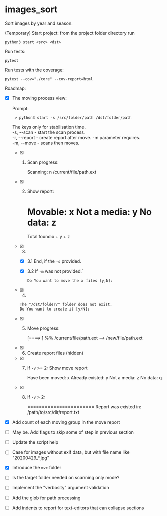 
# images_sort
Sort images by year and season.

(Temporary) Start project:
from the project folder directory run

`
    python3 start <src> <dst>
`

Run tests:

`
    pytest
`

Run tests with the coverage:

`
    pytest --cov="./core" --cov-report=html
`

Roadmap:

   - [X] The moving process view:


        Prompt:

          > python3 start -s /src/folder/path /dst/folder/path

        The keys only for stabilisation time. <br/>
        -s, --scan      - start the scan process. <br/>
        -r, --report    - create report after move. -m parameter requires. <br/>
        -m, --move      - scans then moves. <br/>

 
        - [X] 1. Scan progress:

              Scanning:
              n /current/file/path.ext

        - [X] 2. Show report:

              Movable:            x
              Not a media:        y
              No data:            z
              =====================
              Total found:x + y + z

        - [X] 3. 

            - [X] 3.1 End, if the `-s` provided.
            - [X] 3.2 If `-m` was not provided.`

                  Do You want to move the x files [y,N]: 

        - [X] 4.
            
              The "/dst/folder/" folder does not exist.
              Do You want to create it [y/N]:
        
        - [X] 5. Move progress:

              [====>                    ] %%
              /current/file/path.ext --> /new/file/path.ext
        - [X] 6. Create report files (hidden)
        - [X] 7. If `-v` >= 2: Show move report

              Have been moved:      x
              Already existed:      y
              Not a media:          z
              No data:              q

        - [X] 8. If `-v` > 2:

              =======================
              Report was existed in: /path/to/src/dir/report.txt

   - [X] Add count of each moving group in the move report
   - [ ] May be. Add flags to skip some of step in previous section
   - [ ] Update the script help
   - [ ] Case for images without exif data, but with file name like "20200429_*.jpg"
   - [X] Introduce the `mvc` folder
   - [ ] Is the target folder needed on scanning only mode?
   - [ ] Implement the "verbosity" argument validation
   - [ ] Add the glob for path processing
   - [ ] Add indents to report for text-editors that can collapse sections
